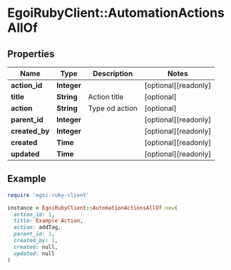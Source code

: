 # EgoiRubyClient::AutomationActionsAllOf

## Properties

| Name | Type | Description | Notes |
| ---- | ---- | ----------- | ----- |
| **action_id** | **Integer** |  | [optional][readonly] |
| **title** | **String** | Action title | [optional] |
| **action** | **String** | Type od action | [optional] |
| **parent_id** | **Integer** |  | [optional][readonly] |
| **created_by** | **Integer** |  | [optional][readonly] |
| **created** | **Time** |  | [optional][readonly] |
| **updated** | **Time** |  | [optional][readonly] |

## Example

```ruby
require 'egoi-ruby-client'

instance = EgoiRubyClient::AutomationActionsAllOf.new(
  action_id: 1,
  title: Example Action,
  action: addTag,
  parent_id: 1,
  created_by: 1,
  created: null,
  updated: null
)
```

